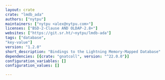 ```yaml
---
layout: crate
crate: "lmdb_ada"
authors: ["nytpu"]
maintainers: ["nytpu <alex@nytpu.com>"]
licenses: ["BSD-2-Clause AND OLDAP-2.8+"]
websites: ["https://git.sr.ht/~nytpu/lmdb-ada"]
tags: ["database",
"key-value"]
version: "1.2.0"
short_description: "Bindings to the Lightning Memory-Mapped Database"
dependencies: [{crate: "gnatcoll", version: "^22.0.0"}]
configuration_variables: []
configuration_values: []

---
```



